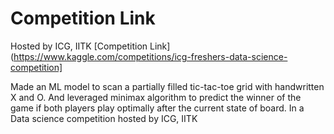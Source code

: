 # Competition Link
Hosted by ICG, IITK [Competition Link](https://www.kaggle.com/competitions/icg-freshers-data-science-competition]

Made an ML model to scan a partially filled tic-tac-toe grid with handwritten X and O. And leveraged minimax algorithm to predict the winner of the game if both players play optimally after the current state of board. In a Data science competition hosted by ICG, IITK
